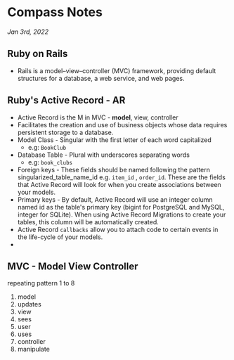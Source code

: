 # Compass Notes
*Jan 3rd, 2022*
## Ruby on Rails
  * Rails is a model–view–controller (MVC) framework, providing default structures for a database, a web service, and web pages.

## Ruby's Active Record - AR
  * Active Record is the M in MVC - **model**, view, controller
  * Facilitates the creation and use of business objects whose data requires persistent storage to a database.
  * Model Class - Singular with the first letter of each word capitalized
    * e.g: `BookClub`
  * Database Table - Plural with underscores separating words
    * e.g: `book_clubs`
  * Foreign keys - These fields should be named following the pattern singularized_table_name_id e.g. `item_id` , `order_id`. These are the fields that Active Record will look for when you create associations between your models.
  * Primary keys - By default, Active Record will use an integer column named id as the table's primary key (bigint for PostgreSQL and MySQL, integer for SQLite). When using Active Record Migrations to create your tables, this column will be automatically created.
  * Active Record `callbacks` allow you to attach code to certain events in the life-cycle of your models.
  * 


## MVC - Model View Controller
repeating pattern 1 to 8
  1. model
  2. updates
  3. view
  4. sees
  5. user
  6. uses
  7. controller
  8. manipulate
